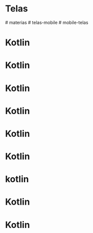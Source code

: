 # Telas
#   m a t e r i a s  
 #   t e l a s - m o b i l e  
 # mobile-telas
# Kotlin
# Kotlin
# Kotlin
# Kotlin
# Kotlin
# Kotlin
# kotlin
# Kotlin
# Kotlin
